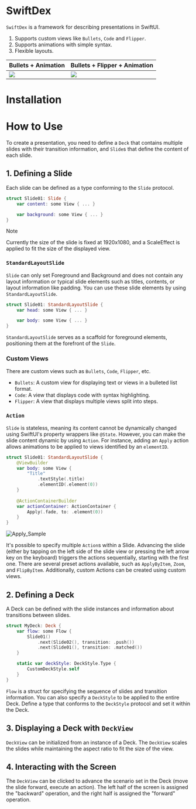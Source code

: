 # SwiftDex
`SwiftDex` is a framework for describing presentations in SwiftUI.
1. Supports custom views like `Bullets`, `Code` and `Flipper`.
2. Supports animations with simple syntax.
3. Flexible layouts.

| Bullets + Animation | Bullets + Flipper + Animation |
| --- | --- |
| <img src="https://github.com/hagmas/swift-dex/assets/7201608/9a9ec959-10ef-4385-8783-ec0911b899cb"> | <img src="https://github.com/hagmas/swift-dex/assets/7201608/c9ecbf05-d4cf-4ebb-b229-e6ce2ea4ace6"> |

# Installation

# How to Use
To create a presentation, you need to define a `Deck` that contains multiple slides with their transition information, and `Slide`s that define the content of each slide.

## 1. Defining a Slide
Each slide can be defined as a type conforming to the `Slide` protocol.
```swift
struct Slide01: Slide {
    var content: some View { ... }

    var background: some View { ... }
}
```
> [!NOTE]
> Currently the size of the slide is fixed at 1920x1080, and a ScaleEffect is applied to fit the size of the displayed view.

### `StandardLayoutSlide`
`Slide` can only set Foreground and Background and does not contain any layout information or typical slide elements such as titles, contents, or layout information like padding. You can use these slide elements by using `StandardLayoutSlide`.
```swift
struct Slide01: StandardLayoutSlide {
    var head: some View { ... }

    var body: some View { ... }
}
```
`StandardLayoutSlide` serves as a scaffold for foreground elements, positioning them at the forefront of the `Slide`.

### Custom Views
There are custom views such as `Bullets`, `Code`, `Flipper`, etc.
- `Bullets`: A custom view for displaying text or views in a bulleted list format.
- `Code`: A view that displays code with syntax highlighting.
- `Flipper`: A view that displays multiple views split into steps.

### `Action`
`Slide` is stateless, meaning its content cannot be dynamically changed using SwiftUI's property wrappers like `@State`. However, you can make the slide content dynamic by using `Action`. For instance, adding an `Apply` action allows animations to be applied to views identified by an `elementID`.
```swift
struct Slide01: StandardLayoutSlide {
    @ViewBuilder
    var body: some View {
        "Title"
            .textStyle(.title)
            .elementID(.element(0))
    }
    
    @ActionContainerBuilder
    var actionContainer: ActionContainer {
        Apply(.fade, to: .element(0))
    }
}
```
![Apply_Sample](https://github.com/hagmas/swift-dex/assets/7201608/ec94ab50-433a-4af1-9ec8-db31fea2d39b)

It's possible to specify multiple `Action`s within a Slide. Advancing the slide (either by tapping on the left side of the slide view or pressing the left arrow key on the keyboard) triggers the actions sequentially, starting with the first one. There are several preset actions available, such as `ApplyByItem`, `Zoom`, and `FlipByItem`. Additionally, custom Actions can be created using custom views.

## 2. Defining a Deck
A Deck can be defined with the slide instances and information about transitions between slides.
```swift
struct MyDeck: Deck {
    var flow: some Flow {
        Slide01()
            .next(Slide02(), transition: .push())
            .next(Slide01(), transition: .matched())
    }

    static var deckStyle: DeckStyle.Type {
        CustomDeckStyle.self
    }
}
```
`Flow` is a struct for specifying the sequence of slides and transition information. You can also specify a `DeckStyle` to be applied to the entire Deck. Define a type that conforms to the `DeckStyle` protocol and set it within the Deck.

## 3. Displaying a Deck with `DeckView`
`DeckView` can be initialized from an instance of a Deck. The `DeckView` scales the slides while maintaining the aspect ratio to fit the size of the view.

## 4. Interacting with the Screen
The `DeckView` can be clicked to advance the scenario set in the Deck (move the slide forward, execute an action). The left half of the screen is assigned the "backward" operation, and the right half is assigned the "forward" operation.

